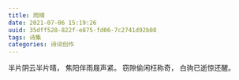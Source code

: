 ```yaml
---
title: 雨晴
date: 2021-07-06 15:19:26
uuid: 35dff528-822f-e875-fd06-7c2741d92b08
tags: 诗集
categories: 诗词创作
---
```


半片阴云半片晴，
焦阳伴雨屐声紧。
窃隙偷闲枉称奇，
白驹已逝惊还醒。

